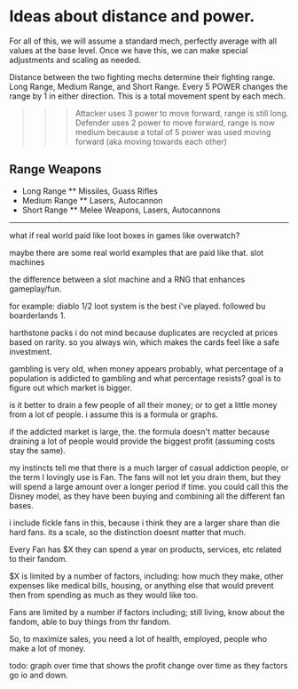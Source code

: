 # Ideas about distance and power.
For all of this, we will assume a standard mech, perfectly average with all values at the base level. Once we have this, we can make special adjustments and scaling as needed.

Distance between the two fighting mechs determine their fighting range. Long Range, Medium Range, and Short Range. Every 5 POWER changes the range by 1 in either direction. This is a total movement spent by each mech.
>>> Attacker uses 3 power to move forward, range is still long.
>>> Defender uses 2 power to move forward, range is now medium because a total of 5 power was used moving forward (aka moving towards each other)


## Range Weapons
* Long Range
** Missiles, Guass Rifles
* Medium Range
** Lasers, Autocannon
* Short Range
** Melee Weapons, Lasers, Autocannons


---
what if real world paid like loot boxes in games like overwatch?

maybe there are some real world examples that are paid like that.  slot machines


the difference between a slot machine and a RNG that enhances gameplay/fun.

for example: diablo 1/2 loot system is the best i've played. followed bu boarderlands 1.

harthstone packs i do not mind because duplicates are recycled at prices based on rarity.  so you always win, which makes the cards feel like a safe investment.

gambling is very old, when money appears probably, what percentage of a population is addicted to gambling and what percentage resists? goal is to figure out which market is bigger.

is it better to drain a few people of all their money; or to get a little money from a lot of people. i assume this is a formula or graphs.

if the addicted market is large, the. the formula doesn't matter because draining a lot of people would provide the biggest profit (assuming costs stay the same).

my instincts tell me that there is a much larger of casual addiction people, or the term I lovingly use is Fan. The fans will not let you drain them, but they will spend a large amount over a longer period if time. you could call this the Disney model, as they have been buying and combining all the different fan bases.

i include fickle fans in this, because i think they are a larger share than die hard fans. its a scale, so the distinction doesnt matter that much.

Every Fan has $X they can spend a year on products, services, etc related to their fandom.

$X is limited by a number of factors, including: how much they make, other expenses like medical bills, housing, or anything else that would prevent then from spending as much as they would like too.

Fans are limited by a number if factors including; still living, know about the fandom, able to buy things from thr fandom.

So, to maximize sales, you need a lot of health, employed, people who make a lot of money.

todo: graph over time that shows the profit change over time as they factors go io and down.

